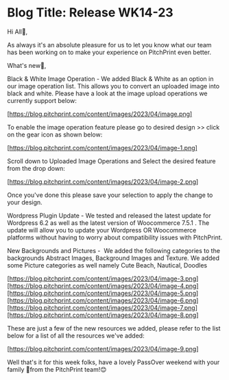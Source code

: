 # **Blog Title**: Release WK14-23

Hi All👋,

As always it's an absolute pleasure for us to let you know what our team has been working on to make your experience on PitchPrint even
better.

What's new🚀,

Black & White Image Operation - We added Black & White as an option in our image operation list. This allows you to convert an uploaded
image into black and white. Please have a look at the image upload operations we currently support below:

[https://blog.pitchprint.com/content/images/2023/04/image.png]

To enable the image operation feature please go to desired design >> click on the gear icon as shown below:

[https://blog.pitchprint.com/content/images/2023/04/image-1.png]

Scroll down to Uploaded Image Operations and Select the desired feature from the drop down:

[https://blog.pitchprint.com/content/images/2023/04/image-2.png]

Once you've done this please save your selection to apply the change to your design.

Wordpress Plugin Update - We tested and released the latest update for Wordpress 6.2 as well as the latest version of Woocommerce 7.5.1 .
The update will allow you to update your Wordpress OR Woocommerce platforms without having to worry about compatibility issues with
PitchPrint.

New Backgrounds and Pictures -  We added the following categories to the backgrounds Abstract Images, Background Images and Texture. We
added some Picture categories as well namely Cute Beach, Nautical, Doodles

[https://blog.pitchprint.com/content/images/2023/04/image-3.png][https://blog.pitchprint.com/content/images/2023/04/image-4.png][https://blog.pitchprint.com/content/images/2023/04/image-5.png][https://blog.pitchprint.com/content/images/2023/04/image-6.png][https://blog.pitchprint.com/content/images/2023/04/image-7.png][https://blog.pitchprint.com/content/images/2023/04/image-8.png]

These are just a few of the new resources we added, please refer to the list below for a list of all the resources we've added:

[https://blog.pitchprint.com/content/images/2023/04/image-9.png]

Well that's it for this week folks, have a lovely PassOver weekend with your family 🙂from the PitchPrint team!😊

